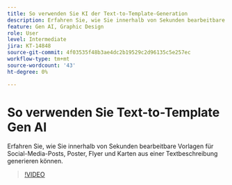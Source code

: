 ```yaml
---
title: So verwenden Sie KI der Text-to-Template-Generation
description: Erfahren Sie, wie Sie innerhalb von Sekunden bearbeitbare Vorlagen aus einer Textbeschreibung generieren.
feature: Gen AI, Graphic Design
role: User
level: Intermediate
jira: KT-14848
source-git-commit: 4f03535f48b3ae4dc2b19529c2d96135c5e257ec
workflow-type: tm+mt
source-wordcount: '43'
ht-degree: 0%

---
```


# So verwenden Sie Text-to-Template Gen AI

Erfahren Sie, wie Sie innerhalb von Sekunden bearbeitbare Vorlagen für Social-Media-Posts, Poster, Flyer und Karten aus einer Textbeschreibung generieren können.

>[!VIDEO](https://video.tv.adobe.com/v/3427022?quality=12&learn=on&hidetitle=true)
